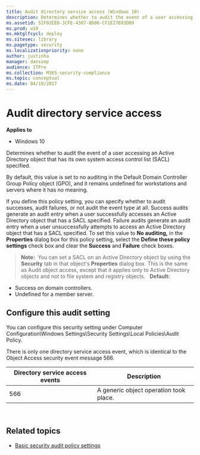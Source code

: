 ```yaml
---
title: Audit directory service access (Windows 10)
description: Determines whether to audit the event of a user accessing an Active Directory object that has its own system access control list (SACL) specified.
ms.assetid: 52F02EED-3CFE-4307-8D06-CF1E27693D09
ms.prod: w10
ms.mktglfcycl: deploy
ms.sitesec: library
ms.pagetype: security
ms.localizationpriority: none
author: justinha
manager: dansimp
audience: ITPro
ms.collection: M365-security-compliance
ms.topic: conceptual
ms.date: 04/19/2017
---
```


# Audit directory service access

**Applies to**
-   Windows 10

Determines whether to audit the event of a user accessing an Active Directory object that has its own system access control list (SACL) specified.

By default, this value is set to no auditing in the Default Domain Controller Group Policy object (GPO), and it remains undefined for workstations and servers where it has no meaning.

If you define this policy setting, you can specify whether to audit successes, audit failures, or not audit the event type at all. Success audits generate an audit entry when a user successfully accesses an Active Directory object that has a SACL specified. Failure audits generate an audit entry when a user unsuccessfully attempts to access an Active Directory object that has a SACL specified. To set this value to **No auditing,** in the **Properties** dialog box for this policy setting, select the **Define these policy settings** check box and clear the **Success** and **Failure** check boxes.
> **Note:**  You can set a SACL on an Active Directory object by using the **Security** tab in that object's **Properties** dialog box. This is the same as Audit object access, except that it applies only to Active Directory objects and not to file system and registry objects.
 
**Default:**

-   Success on domain controllers.
-   Undefined for a member server.

## Configure this audit setting

You can configure this security setting under Computer Configuration\\Windows Settings\\Security Settings\\Local Policies\\Audit Policy.

There is only one directory service access event, which is identical to the Object Access security event message 566.

| Directory service access events | Description                            |
|---------------------------------|----------------------------------------|
| 566                             | A generic object operation took place. |
 
## Related topics

- [Basic security audit policy settings](basic-security-audit-policy-settings.md)
 
 
